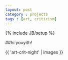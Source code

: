 ```yaml
---
layout: post
category : projects
tags : [art, criticism]
---
```

{% include JB/setup %}

##hi youyith!

{{ 'art-crit-night' | images }}
